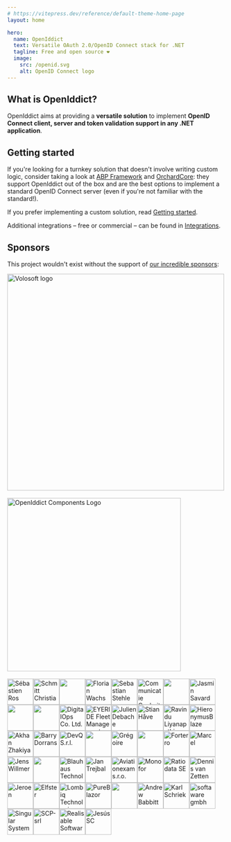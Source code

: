 ```yaml
---
# https://vitepress.dev/reference/default-theme-home-page
layout: home

hero:
  name: OpenIddict
  text: Versatile OAuth 2.0/OpenID Connect stack for .NET
  tagline: Free and open source ❤
  image:
    src: /openid.svg
    alt: OpenID Connect logo
---
```


## What is OpenIddict?

OpenIddict aims at providing a **versatile solution** to implement **OpenID Connect client, server and token validation support in any .NET application**.

## Getting started

If you're looking for a turnkey solution that doesn't involve writing custom logic, consider taking a look at
[ABP Framework](https://abp.io/modules/Volo.OpenIddict.Pro) and [OrchardCore](https://github.com/OrchardCMS/OrchardCore): they support
OpenIddict out of the box and are the best options to implement a standard OpenID Connect server (even if you're not familiar with the standard!).

If you prefer implementing a custom solution, read [Getting started](guides/getting-started/index.md).

Additional integrations – free or commercial – can be found in [Integrations](integrations/index.md).

## Sponsors

This project wouldn't exist without the support of [our incredible sponsors](https://github.com/sponsors/kevinchalet#sponsors):

<a href="https://volosoft.com/">
  <picture>
    <source media="(prefers-color-scheme: dark)" srcset="https://volosoft.com/assets/logos/volosoft-logo-light.svg">
    <img src="https://volosoft.com/assets/logos/volosoft-logo-dark.svg" width="500px" alt="Volosoft logo" />
  </picture>
</a>

<br />
<br />

<a href="https://www.openiddictcomponents.com/">
  <img src="https://www.identityserver.com/media/xl4bf02t/openiddict-components-logo-poweredbyrsk-png.png" width="400px" alt="OpenIddict Components Logo" />
</a>

<br />
<br />

<div id="sponsors">
<!-- sponsors --><a href="https://github.com/sebastienros"><img src="https:&#x2F;&#x2F;avatars.githubusercontent.com&#x2F;u&#x2F;1165805?v&#x3D;4" width="60px" alt="Sébastien Ros" /></a><a href="https://github.com/schmitch"><img src="https:&#x2F;&#x2F;avatars.githubusercontent.com&#x2F;u&#x2F;1641401?u&#x3D;60ade668385baa8a2615a9a3c0ff9f95f26e6fb0&amp;v&#x3D;4" width="60px" alt="Schmitt Christian" /></a><a href="https://github.com/cryo75"><img src="https:&#x2F;&#x2F;avatars.githubusercontent.com&#x2F;u&#x2F;3060986?v&#x3D;4" width="60px" alt="" /></a><a href="https://github.com/florianwachs"><img src="https:&#x2F;&#x2F;avatars.githubusercontent.com&#x2F;u&#x2F;2216547?u&#x3D;37698d56520c0856197bef49fdab802d4a945c8a&amp;v&#x3D;4" width="60px" alt="Florian Wachs" /></a><a href="https://github.com/SebastianStehle"><img src="https:&#x2F;&#x2F;avatars.githubusercontent.com&#x2F;u&#x2F;1236435?u&#x3D;1259a16e4fa908077d94237b9b028ba250db94ba&amp;v&#x3D;4" width="60px" alt="Sebastian Stehle" /></a><a href="https://github.com/communicatie-cockpit"><img src="https:&#x2F;&#x2F;avatars.githubusercontent.com&#x2F;u&#x2F;48385413?v&#x3D;4" width="60px" alt="Communicatie Cockpit" /></a><a href="https://github.com/KeithT"><img src="https:&#x2F;&#x2F;avatars.githubusercontent.com&#x2F;u&#x2F;1142989?u&#x3D;ff79f0d6f75780e22472f303238923b974b82afe&amp;v&#x3D;4" width="60px" alt="" /></a><a href="https://github.com/Skrypt"><img src="https:&#x2F;&#x2F;avatars.githubusercontent.com&#x2F;u&#x2F;3228637?v&#x3D;4" width="60px" alt="Jasmin Savard" /></a><a href="https://github.com/feededit"><img src="https:&#x2F;&#x2F;avatars.githubusercontent.com&#x2F;u&#x2F;97811439?v&#x3D;4" width="60px" alt="" /></a><a href="https://github.com/jonmartinsson"><img src="https:&#x2F;&#x2F;avatars.githubusercontent.com&#x2F;u&#x2F;74833620?v&#x3D;4" width="60px" alt="" /></a><a href="https://github.com/DigitalOpsDev"><img src="https:&#x2F;&#x2F;avatars.githubusercontent.com&#x2F;u&#x2F;83682587?v&#x3D;4" width="60px" alt="DigitalOps Co. Ltd." /></a><a href="https://github.com/EYERIDE-Fleet-Management-System"><img src="https:&#x2F;&#x2F;avatars.githubusercontent.com&#x2F;u&#x2F;106654631?v&#x3D;4" width="60px" alt="EYERIDE Fleet Management System" /></a><a href="https://github.com/hypdeb"><img src="https:&#x2F;&#x2F;avatars.githubusercontent.com&#x2F;u&#x2F;18333810?u&#x3D;f677039db9fdbce25df14f442d144d1b50f0dde8&amp;v&#x3D;4" width="60px" alt="Julien Debache" /></a><a href="https://github.com/StanlyLife"><img src="https:&#x2F;&#x2F;avatars.githubusercontent.com&#x2F;u&#x2F;13099896?u&#x3D;1e6d020cf5ab686c722bc964df144d2f53fbfb90&amp;v&#x3D;4" width="60px" alt="Stian Håve" /></a><a href="https://github.com/ravindUwU"><img src="https:&#x2F;&#x2F;avatars.githubusercontent.com&#x2F;u&#x2F;7352580?u&#x3D;8f0c5acac22dd74e5ae3c17ba07e7fb4e09b443d&amp;v&#x3D;4" width="60px" alt="Ravindu Liyanapathirana" /></a><a href="https://github.com/dlandi"><img src="https:&#x2F;&#x2F;avatars.githubusercontent.com&#x2F;u&#x2F;3196088?u&#x3D;4e6796d8495887f413520eb1a86ba09a498950eb&amp;v&#x3D;4" width="60px" alt="HieronymusBlaze" /></a><a href="https://github.com/ahanoff"><img src="https:&#x2F;&#x2F;avatars.githubusercontent.com&#x2F;u&#x2F;2371703?u&#x3D;0e24f92223892d0dd1e4df7e1c61558554e648b7&amp;v&#x3D;4" width="60px" alt="Akhan Zhakiyanov" /></a><a href="https://github.com/blowdart"><img src="https:&#x2F;&#x2F;avatars.githubusercontent.com&#x2F;u&#x2F;796298?u&#x3D;6aec6ec03b0449244b5eecbe1bc0bc0cdf7d75dd&amp;v&#x3D;4" width="60px" alt="Barry Dorrans" /></a><a href="https://github.com/devqsrl"><img src="https:&#x2F;&#x2F;avatars.githubusercontent.com&#x2F;u&#x2F;128056759?v&#x3D;4" width="60px" alt="DevQ S.r.l." /></a><a href="https://github.com/dgxhubbard"><img src="https:&#x2F;&#x2F;avatars.githubusercontent.com&#x2F;u&#x2F;5032382?v&#x3D;4" width="60px" alt="" /></a><a href="https://github.com/verdie-g"><img src="https:&#x2F;&#x2F;avatars.githubusercontent.com&#x2F;u&#x2F;9092290?u&#x3D;5b5b393eda2a12bc18c429b67d50e98859e1f497&amp;v&#x3D;4" width="60px" alt="Grégoire" /></a><a href="https://github.com/neil-timmerman"><img src="https:&#x2F;&#x2F;avatars.githubusercontent.com&#x2F;u&#x2F;40300342?v&#x3D;4" width="60px" alt="" /></a><a href="https://github.com/forterro"><img src="https:&#x2F;&#x2F;avatars.githubusercontent.com&#x2F;u&#x2F;46156191?v&#x3D;4" width="60px" alt="Forterro" /></a><a href="https://github.com/MarcelMalik"><img src="https:&#x2F;&#x2F;avatars.githubusercontent.com&#x2F;u&#x2F;2485844?u&#x3D;09b52c466ace8cf3160512fbc041b7a3c004301b&amp;v&#x3D;4" width="60px" alt="Marcel" /></a><a href="https://github.com/jwillmer"><img src="https:&#x2F;&#x2F;avatars.githubusercontent.com&#x2F;u&#x2F;1503577?u&#x3D;20257aea95259650cb85c42e24c4a9154888bcc3&amp;v&#x3D;4" width="60px" alt="Jens Willmer" /></a><a href="https://github.com/craaash80"><img src="https:&#x2F;&#x2F;avatars.githubusercontent.com&#x2F;u&#x2F;8490360?v&#x3D;4" width="60px" alt="" /></a><a href="https://github.com/BlauhausTechnology"><img src="https:&#x2F;&#x2F;avatars.githubusercontent.com&#x2F;u&#x2F;41298647?v&#x3D;4" width="60px" alt="Blauhaus Technology (Pty) Ltd" /></a><a href="https://github.com/trejjam"><img src="https:&#x2F;&#x2F;avatars.githubusercontent.com&#x2F;u&#x2F;3594540?v&#x3D;4" width="60px" alt="Jan Trejbal" /></a><a href="https://github.com/aviationexam"><img src="https:&#x2F;&#x2F;avatars.githubusercontent.com&#x2F;u&#x2F;68584681?v&#x3D;4" width="60px" alt="Aviationexam s.r.o." /></a><a href="https://github.com/monofor"><img src="https:&#x2F;&#x2F;avatars.githubusercontent.com&#x2F;u&#x2F;27564595?v&#x3D;4" width="60px" alt="Monofor" /></a><a href="https://github.com/ratiodata-se"><img src="https:&#x2F;&#x2F;avatars.githubusercontent.com&#x2F;u&#x2F;144135858?v&#x3D;4" width="60px" alt="Ratiodata SE" /></a><a href="https://github.com/DennisvanZetten"><img src="https:&#x2F;&#x2F;avatars.githubusercontent.com&#x2F;u&#x2F;49481996?u&#x3D;5c12495c124840d5d1e40927e991c043ea4a0906&amp;v&#x3D;4" width="60px" alt="Dennis van Zetten" /></a><a href="https://github.com/jeroenbai"><img src="https:&#x2F;&#x2F;avatars.githubusercontent.com&#x2F;u&#x2F;19906644?u&#x3D;f7cd5541058ae0904e7dd856baa02a5a17d1b43b&amp;v&#x3D;4" width="60px" alt="Jeroen" /></a><a href="https://github.com/Elfster"><img src="https:&#x2F;&#x2F;avatars.githubusercontent.com&#x2F;u&#x2F;25783098?v&#x3D;4" width="60px" alt="Elfster" /></a><a href="https://github.com/Lombiq"><img src="https:&#x2F;&#x2F;avatars.githubusercontent.com&#x2F;u&#x2F;8158177?v&#x3D;4" width="60px" alt="Lombiq Technologies Ltd." /></a><a href="https://github.com/pureblazor"><img src="https:&#x2F;&#x2F;avatars.githubusercontent.com&#x2F;u&#x2F;145921752?v&#x3D;4" width="60px" alt="PureBlazor" /></a><a href="https://github.com/HabardiT"><img src="https:&#x2F;&#x2F;avatars.githubusercontent.com&#x2F;u&#x2F;70464648?u&#x3D;0a68a06bdc4b73d096b78234e4851c21b393e804&amp;v&#x3D;4" width="60px" alt="" /></a><a href="https://github.com/AndrewBabbitt97"><img src="https:&#x2F;&#x2F;avatars.githubusercontent.com&#x2F;u&#x2F;2308261?u&#x3D;cd757aec08b5253b53d3751a2634bff25ea8e74c&amp;v&#x3D;4" width="60px" alt="Andrew Babbitt" /></a><a href="https://github.com/karlschriek"><img src="https:&#x2F;&#x2F;avatars.githubusercontent.com&#x2F;u&#x2F;25316920?u&#x3D;3d56814bc8276c279ab652f41252842148309283&amp;v&#x3D;4" width="60px" alt="Karl Schriek" /></a><a href="https://github.com/softawaregmbh"><img src="https:&#x2F;&#x2F;avatars.githubusercontent.com&#x2F;u&#x2F;19649817?v&#x3D;4" width="60px" alt="softaware gmbh" /></a><a href="https://github.com/SingularSystems"><img src="https:&#x2F;&#x2F;avatars.githubusercontent.com&#x2F;u&#x2F;77831302?v&#x3D;4" width="60px" alt="Singular Systems" /></a><a href="https://github.com/SCP-srl"><img src="https:&#x2F;&#x2F;avatars.githubusercontent.com&#x2F;u&#x2F;156648591?v&#x3D;4" width="60px" alt="SCP-srl" /></a><a href="https://github.com/realisable"><img src="https:&#x2F;&#x2F;avatars.githubusercontent.com&#x2F;u&#x2F;13610174?u&#x3D;36991b3a9264b757f68575a979aff95bca2b454c&amp;v&#x3D;4" width="60px" alt="Realisable Software" /></a><a href="https://github.com/chamavv"><img src="https:&#x2F;&#x2F;avatars.githubusercontent.com&#x2F;u&#x2F;23546808?u&#x3D;1eb3cb8b095db97d25e12cb080fc2c11fe25ad4c&amp;v&#x3D;4" width="60px" alt="Jesús SC" /></a><!-- sponsors -->
</div>

